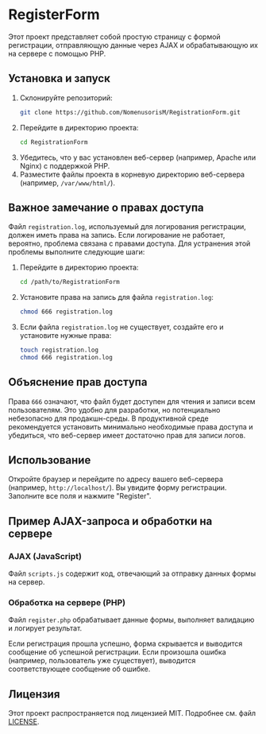 # RegisterForm

Этот проект представляет собой простую страницу с формой регистрации, отправляющую данные через AJAX и обрабатывающую их на сервере с помощью PHP.

## Установка и запуск

1. Склонируйте репозиторий:
    ```bash
    git clone https://github.com/NomenusorisM/RegistrationForm.git
    ```
2. Перейдите в директорию проекта:
    ```bash
    cd RegistrationForm
    ```
3. Убедитесь, что у вас установлен веб-сервер (например, Apache или Nginx) с поддержкой PHP.
4. Разместите файлы проекта в корневую директорию веб-сервера (например, `/var/www/html/`).

## Важное замечание о правах доступа

Файл `registration.log`, используемый для логирования регистрации, должен иметь права на запись. Если логирование не работает, вероятно, проблема связана с правами доступа. Для устранения этой проблемы выполните следующие шаги:

1. Перейдите в директорию проекта:
    ```bash
    cd /path/to/RegistrationForm
    ```

2. Установите права на запись для файла `registration.log`:
    ```bash
    chmod 666 registration.log
    ```

3. Если файла `registration.log` не существует, создайте его и установите нужные права:
    ```bash
    touch registration.log
    chmod 666 registration.log
    ```

## Объяснение прав доступа

Права `666` означают, что файл будет доступен для чтения и записи всем пользователям. Это удобно для разработки, но потенциально небезопасно для продакшн-среды. В продуктивной среде рекомендуется установить минимально необходимые права доступа и убедиться, что веб-сервер имеет достаточно прав для записи логов.

## Использование

Откройте браузер и перейдите по адресу вашего веб-сервера (например, `http://localhost/`). Вы увидите форму регистрации. Заполните все поля и нажмите "Register". 

## Пример AJAX-запроса и обработки на сервере

### AJAX (JavaScript)
Файл `scripts.js` содержит код, отвечающий за отправку данных формы на сервер.

### Обработка на сервере (PHP)
Файл `register.php` обрабатывает данные формы, выполняет валидацию и логирует результат.

Если регистрация прошла успешно, форма скрывается и выводится сообщение об успешной регистрации. Если произошла ошибка (например, пользователь уже существует), выводится соответствующее сообщение об ошибке.

## Лицензия

Этот проект распространяется под лицензией MIT. Подробнее см. файл [LICENSE](LICENSE).
